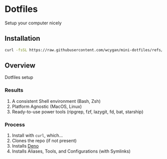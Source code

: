# Dotfiles

Setup your computer nicely

## Installation

```bash
curl -fsSL https://raw.githubusercontent.com/wcygan/mini-dotfiles/refs/heads/main/install.sh | sh
```

## Overview

Dotfiles setup

### Results

1. A consistent Shell environment (Bash, Zsh)
2. Platform Agnostic (MacOS, Linux)
3. Ready-to-use power tools (ripgrep, fzf, lazygit, fd, bat, starship)

### Process

1. Install with `curl`, which...
2. Clones the repo (if not present)
3. Installs [Deno](https://deno.com/)
4. Installs Aliases, Tools, and Configurations (with Symlinks)
